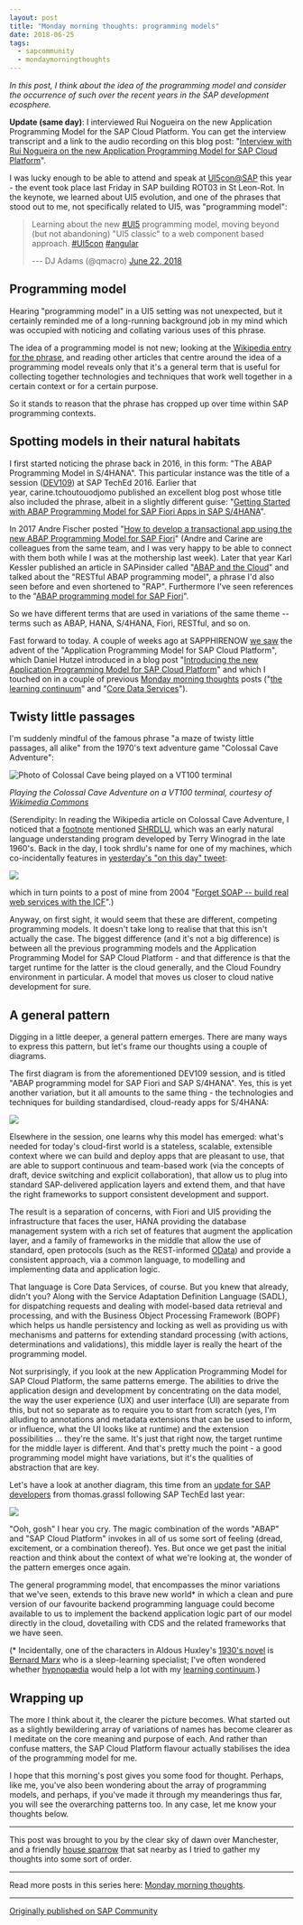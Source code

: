 ```yaml
---
layout: post
title: "Monday morning thoughts: programming models"
date: 2018-06-25
tags:
  - sapcommunity
  - mondaymorningthoughts
---
```


*In this post, I think about the idea of the programming model and
consider the occurrence of such over the recent years in the SAP
development ecosphere.*

**Update (same day)**: I interviewed Rui Nogueira on the new Application
Programming Model for the SAP Cloud Platform. You can get the interview
transcript and a link to the audio recording on this blog post:
"[Interview with Rui Nogueira on the new Application Programming Model
for SAP Cloud
Platform](/blog/posts/2018/06/25/interview-with-rui-nogueira-on-the-new-application-programming-model-for-sap-cloud-platform/)".

I was lucky enough to be able to attend and speak at
[UI5con@SAP](https://openui5.org/ui5con/) this year - the event took
place last Friday in SAP building ROT03 in St Leon-Rot. In the keynote,
we learned about UI5 evolution, and one of the phrases that stood out to
me, not specifically related to UI5, was "programming model":

>
> Learning about the new
> [#UI5](https://twitter.com/hashtag/UI5?src=hash&ref_src=twsrc%5Etfw)
> programming model, moving beyond (but not abandoning) "UI5 classic"
> to a web component based approach.
> [#UI5con](https://twitter.com/hashtag/UI5con?src=hash&ref_src=twsrc%5Etfw)
> [#angular](https://twitter.com/hashtag/angular?src=hash&ref_src=twsrc%5Etfw)
>
> --- DJ Adams (@qmacro) [June 22,
> 2018](/tweets/qmacro/status/1010070652294922240/)

## Programming model

Hearing "programming model" in a UI5 setting was not unexpected, but
it certainly reminded me of a long-running background job in my mind
which was occupied with noticing and collating various uses of this
phrase.

The idea of a programming model is not new; looking at the [Wikipedia
entry for the phrase](https://en.wikipedia.org/wiki/Programming_model),
and reading other articles that centre around the idea of a programming
model reveals only that it's a general term that is useful for
collecting together technologies and techniques that work well together
in a certain context or for a certain purpose.

So it stands to reason that the phrase has cropped up over time within
SAP programming contexts.

## Spotting models in their natural habitats

I first started noticing the phrase back in 2016, in this form: "The
ABAP Programming Model in S/4HANA". This particular instance was the
title of a session
([DEV109](https://www.sap.com/documents/2017/03/867e02d4-ac7c-0010-82c7-eda71af511fa.html))
at SAP TechEd 2016. Earlier that year, carine.tchoutouodjomo published
an excellent blog post whose title also included the phrase, albeit in a
slightly different guise: "[Getting Started with ABAP Programming Model
for SAP Fiori Apps in SAP
S/4HANA](https://blogs.sap.com/2016/04/04/getting-started-abap-programming-model/)".

In 2017 Andre Fischer posted "[How to develop a transactional app using
the new ABAP Programming Model for SAP
Fiori](https://blogs.sap.com/2017/09/14/how-to-develop-a-transactional-app-using-the-new-abap-programming-model-for-sap-fiori/)"
(Andre and Carine are colleagues from the same team, and I was very
happy to be able to connect with them both while I was at the mothership
last week). Later that year Karl Kessler published an article in
SAPinsider called "[ABAP and the
Cloud](https://sapinsider.wispubs.com/Assets/Articles/2017/November/SPI-ABAP-and-the-Cloud)"
and talked about the "RESTful ABAP programming model", a phrase I'd
also seen before and even shortened to "RAP". Furthermore I've seen
references to the "[ABAP programming model for SAP
Fiori](https://help.sap.com/doc/8f6fdeca4a26454185a19c96bfdd4e4e/1610%20000/en-US/frameset.htm)".

So we have different terms that are used in variations of the same theme
-- terms such as ABAP, HANA, S/4HANA, Fiori, RESTful, and so on.

Fast forward to today. A couple of weeks ago at SAPPHIRENOW [we
saw](/tweets/qmacro/status/1004687032411672576/) the advent
of the "Application Programming Model for SAP Cloud Platform", which
Daniel Hutzel introduced in a blog post "[Introducing the new
Application Programming Model for SAP Cloud
Platform](https://blogs.sap.com/2018/06/05/introducing-the-new-application-programming-model-for-sap-cloud-platform/)"
and which I touched on in a couple of previous [Monday morning
thoughts](/tags/mondaymorningthoughts/) posts
("[the learning
continuum](/blog/posts/2018/06/04/monday-morning-thoughts:-the-learning-continuum/)"
and "[Core Data
Services](/blog/posts/2018/06/11/monday-morning-thoughts:-core-data-services/)").

## Twisty little passages

I'm suddenly mindful of the famous phrase "a maze of twisty little
passages, all alike" from the 1970's text adventure game "Colossal
Cave Adventure":

![Photo of Colossal Cave being played on a VT100 terminal](/images/2018/06/Colossal_Cave_Adventure_on_VT100_terminal.jpg)

*Playing the Colossal Cave Adventure on a VT100 terminal, courtesy of
[Wikimedia
Commons](https://commons.wikimedia.org/wiki/File:Colossal_Cave_Adventure_on_VT100_terminal.jpg)*

(Serendipity: In reading the Wikipedia article on Colossal Cave
Adventure, I noticed that a
[footnote](https://en.wikipedia.org/wiki/Colossal_Cave_Adventure#cite_note-22)
mentioned [SHRDLU](https://en.wikipedia.org/wiki/SHRDLU), which was an
early natural language understanding program developed by Terry Winograd
in the late 1960's. Back in the day, I took shrdlu's name for one of
my machines, which co-incidentally features in [yesterday's "on this
day"
tweet](/tweets/qmacro/status/1010932700230889473/):

![](/tweets/qmacro/tweets_media/1010932700230889473-DgeN7KyW4AAHnj6.jpg)

which in turn points
to a post of mine from 2004 "[Forget SOAP -- build real web services
with the
ICF](https://blogs.sap.com/2004/06/24/forget-soap-build-real-web-services-with-the-icf/)".)

Anyway, on first sight, it would seem that these are different,
competing programming models. It doesn't take long to realise that that
this isn't actually the case. The biggest difference (and it's not a
big difference) is between all the previous programming models and the
Application Programming Model for SAP Cloud Platform - and that
difference is that the target runtime for the latter is the cloud
generally, and the Cloud Foundry environment in particular. A model that
moves us closer to cloud native development for sure.

## A general pattern

Digging in a little deeper, a general pattern emerges. There are many
ways to express this pattern, but let's frame our thoughts using a
couple of diagrams.

The first diagram is from the aforementioned DEV109 session, and is
titled "ABAP programming model for SAP Fiori and SAP S/4HANA". Yes,
this is yet another variation, but it all amounts to the same thing -
the technologies and techniques for building standardised, cloud-ready
apps for S/4HANA:

![](/images/2018/06/Screen-Shot-2018-06-25-at-08.08.13.png)

Elsewhere in the session, one learns why this model has emerged: what's
needed for today's cloud-first world is a stateless, scalable,
extensible context where we can build and deploy apps that are pleasant
to use, that are able to support continuous and team-based work (via the
concepts of draft, device switching and explicit collaboration), that
allow us to plug into standard SAP-delivered application layers and
extend them, and that have the right frameworks to support consistent
development and support.

The result is a separation of concerns, with Fiori and UI5 providing the
infrastructure that faces the user, HANA providing the database
management system with a rich set of features that augment the
application layer, and a family of frameworks in the middle that allow
the use of standard, open protocols (such as the REST-informed
[OData](http://www.odata.org/)) and provide a consistent approach, via a
common language, to modelling and implementing data and application
logic.

That language is Core Data Services, of course. But you knew that
already, didn't you? Along with the Service Adaptation Definition
Language (SADL), for dispatching requests and dealing with model-based
data retrieval and processing, and with the Business Object Processing
Framework (BOPF) which helps us handle persistency and locking as well
as providing us with mechanisms and patterns for extending standard
processing (with actions, determinations and validations), this middle
layer is really the heart of the programming model.

Not surprisingly, if you look at the new Application Programming Model
for SAP Cloud Platform, the same patterns emerge. The abilities to drive
the application design and development by concentrating on the data
model, the way the user experience (UX) and user interface (UI) are
separate from this, but not so separate as to require you to start from
scratch (yes, I'm alluding to annotations and metadata extensions that
can be used to inform, or influence, what the UI looks like at runtime)
and the extension possibilities \... they're the same. It's just that
right now, the target runtime for the middle layer is different. And
that's pretty much the point - a good programming model might have
variations, but it's the qualities of abstraction that are key.

Let's have a look at another diagram, this time from an [update for SAP
developers](https://www.slideshare.net/thomasgr/whats-new-for-sap-developers)
from thomas.grassl following SAP TechEd last year:

![](/images/2018/06/Screen-Shot-2018-06-25-at-08.25.51.png)

"Ooh, gosh" I hear you cry. The magic combination of the words
"ABAP" and "SAP Cloud Platform" invokes in all of us some sort of
feeling (dread, excitement, or a combination thereof). Yes. But once we
get past the initial reaction and think about the context of what we're
looking at, the wonder of the pattern emerges once again.

The general programming model, that encompasses the minor variations
that we've seen, extends to this brave new world\* in which a clean
and pure version of our favourite backend programming language could
become available to us to implement the backend application logic part
of our model directly in the cloud, dovetailing with CDS and the related
frameworks that we have seen.

(\* Incidentally, one of the characters in Aldous Huxley's [1930's novel](https://en.wikipedia.org/wiki/Brave_New_World)
is [Bernard
Marx](https://en.wikipedia.org/wiki/Brave_New_World#Characters) who is a
sleep-learning specialist; I've often wondered
whether [hypnopædia](https://en.wikipedia.org/wiki/Sleep-learning) would
help a lot with my [learning
continuum](/blog/posts/2018/06/04/monday-morning-thoughts:-the-learning-continuum/).)

## Wrapping up

The more I think about it, the clearer the picture becomes. What started
out as a slightly bewildering array of variations of names has become
clearer as I meditate on the core meaning and purpose of each. And
rather than confuse matters, the SAP Cloud Platform flavour actually
stabilises the idea of the programming model for me.

I hope that this morning's post gives you some food for thought.
Perhaps, like me, you've also been wondering about the array of
programming models, and perhaps, if you've made it through my
meanderings thus far, you will see the overarching patterns too. In any
case, let me know your thoughts below.

---

This post was brought to you by the clear sky of dawn over Manchester,
and a friendly [house
sparrow](https://www.rspb.org.uk/birds-and-wildlife/wildlife-guides/bird-a-z/house-sparrow)
that sat nearby as I tried to gather my thoughts into some sort of
order.

---

Read more posts in this series here: [Monday morning
thoughts](/tags/mondaymorningthoughts/).

---

[Originally published on SAP Community](https://community.sap.com/t5/technology-blogs-by-sap/monday-morning-thoughts-programming-models/ba-p/13372944)
